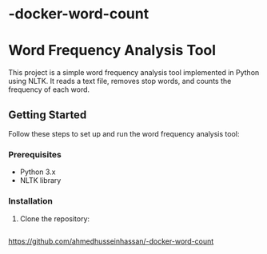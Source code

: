 # -docker-word-count
# Word Frequency Analysis Tool

This project is a simple word frequency analysis tool implemented in Python using NLTK. It reads a text file, removes stop words, and counts the frequency of each word.

## Getting Started

Follow these steps to set up and run the word frequency analysis tool:

### Prerequisites

- Python 3.x
- NLTK library

### Installation

1. Clone the repository:
   ```bash
https://github.com/ahmedhusseinhassan/-docker-word-count
